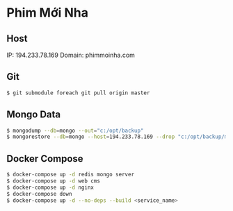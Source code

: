 # Phim Mới Nha

## Host

IP: 194.233.78.169
Domain: phimmoinha.com

## Git

```bash
$ git submodule foreach git pull origin master
```

## Mongo Data

```bash
$ mongodump --db=mongo --out="c:/opt/backup"
$ mongorestore --db=mongo --host=194.233.78.169 --drop "c:/opt/backup/mongo"
```

## Docker Compose

```bash
$ docker-compose up -d redis mongo server
$ docker-compose up -d web cms
$ docker-compose up -d nginx
$ docker-compose down
$ docker-compose up -d --no-deps --build <service_name>
```
